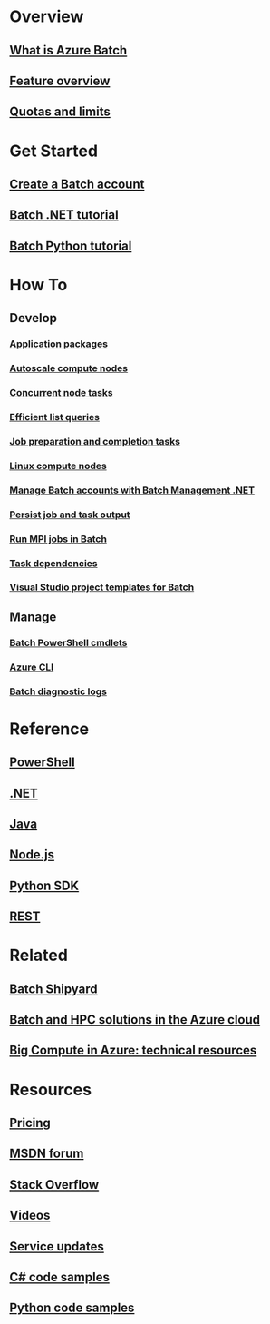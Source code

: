 # Overview
## [What is Azure Batch](./batch-technical-overview.md)
## [Feature overview](./batch-api-basics.md)
## [Quotas and limits](./batch-quota-limit.md)
# Get Started
## [Create a Batch account](./batch-account-create-portal.md)
## [Batch .NET tutorial](./batch-dotnet-get-started.md)
## [Batch Python tutorial](./batch-python-tutorial.md)
# How To
## Develop
### [Application packages](./batch-application-packages.md)
### [Autoscale compute nodes](./batch-automatic-scaling.md)
### [Concurrent node tasks](./batch-parallel-node-tasks.md)
### [Efficient list queries](./batch-efficient-list-queries.md)
### [Job preparation and completion tasks](./batch-job-prep-release.md)
### [Linux compute nodes](./batch-linux-nodes.md)
### [Manage Batch accounts with Batch Management .NET](./batch-management-dotnet.md)
### [Persist job and task output](./batch-task-output.md)
### [Run MPI jobs in Batch](./batch-mpi.md)
### [Task dependencies](./batch-task-dependencies.md)
### [Visual Studio project templates for Batch](./batch-visual-studio-templates.md)
## Manage
### [Batch PowerShell cmdlets](./batch-powershell-cmdlets-get-started.md)
### [Azure CLI](./batch-cli-get-started.md)
### [Batch diagnostic logs](./batch-diagnostics.md)

# Reference
## [PowerShell](https://docs.microsoft.com/powershell/resourcemanager/azurerm.batch/v2.3.0/azurerm.batch)
## [.NET](https://docs.microsoft.com/dotnet/api/microsoft.azure.batch)
## [Java](/java/api/com.microsoft.azure.batch)
## [Node.js](http://azure.github.io/azure-sdk-for-node/azure-batch/latest)
## [Python SDK](http://azure-sdk-for-python.readthedocs.io/en/latest/ref/azure.batch)
## [REST](https://docs.microsoft.com/rest/api/batchservice)

# Related
## [Batch Shipyard](https://github.com/Azure/batch-shipyard)
## [Batch and HPC solutions in the Azure cloud](./batch-hpc-solutions.md)
## [Big Compute in Azure: technical resources](./big-compute-resources.md)

# Resources
## [Pricing](https://www.azure.cn/pricing/details/batch/)
## [MSDN forum](https://social.msdn.microsoft.com/Forums/en-us/home?forum=azurebatch)
## [Stack Overflow](http://stackoverflow.com/questions/tagged/azure-batch)
## [Videos](https://azure.microsoft.com/documentation/videos/index/?services=batch)
## [Service updates](https://azure.microsoft.com/updates/?product=batch&updatetype=&platform=)
## [C# code samples](https://github.com/Azure/azure-batch-samples/tree/master/CSharp/)
## [Python code samples](https://github.com/Azure/azure-batch-samples/tree/master/Python/Batch)
